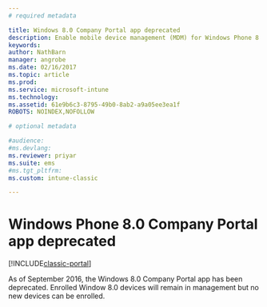 ```yaml
---
# required metadata

title: Windows 8.0 Company Portal app deprecated 
description: Enable mobile device management (MDM) for Windows Phone 8.0 devices with Microsoft Intune.
keywords:
author: NathBarn
manager: angrobe
ms.date: 02/16/2017
ms.topic: article
ms.prod:
ms.service: microsoft-intune
ms.technology:
ms.assetid: 61e9b6c3-8795-49b0-8ab2-a9a05ee3ea1f
ROBOTS: NOINDEX,NOFOLLOW

# optional metadata

#audience:
#ms.devlang:
ms.reviewer: priyar
ms.suite: ems
#ms.tgt_pltfrm:
ms.custom: intune-classic

---
```


#  Windows Phone 8.0 Company Portal app deprecated

[!INCLUDE[classic-portal](../includes/classic-portal.md)]

As of September 2016, the Windows 8.0 Company Portal app has been deprecated. Enrolled Window 8.0 devices will remain in management but no new devices can be enrolled.
